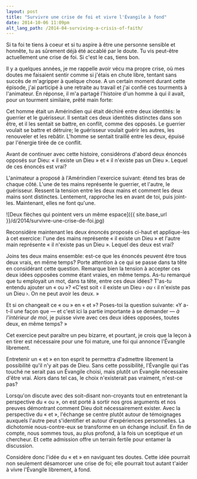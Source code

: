 ```yaml
---
layout: post
title: "Survivre une crise de foi et vivre l'Évangile à fond"
date: 2014-10-06 11:09pm
alt_lang_path: /2014-04-surviving-a-crisis-of-faith/
---
```


Si ta foi te tiens à coeur et si tu aspire à être une personne sensible et honnête, tu as sûrement déjà été accablé par le doute. Tu vis peut-être actuellement une crise de foi. Si c'est le cas, tiens bon.

Il y a quelques années, je me rappelle avoir vécu ma propre crise, où mes doutes me faisaient sentir comme si j'étais en chute libre, tentant sans succès de m'agripper à quelque chose. A un certain moment durant cette épisode, j'ai participé à une retraite au travail et j'ai confié ces tourments à l'animateur. En réponse, il m'a partagé l'histoire d'un homme à qui il avait, pour un tourment similaire, prêté main forte:

Cet homme était un Amérindien qui était déchiré entre deux identités: le guerrier et le guérisseur. Il sentait ces deux identités distinctes dans son être, et il les sentait se battre, en conflit, comme des opposés. Le guerrier voulait se battre et détruire; le guérisseur voulait guérir les autres, les renouveler et les rebâtir. L'homme se sentait tiraillé entre les deux, épuisé par l'énergie tirée de ce conflit.

Avant de continuer avec cette histoire, considérons d'abord deux énoncés opposés sur Dieu: « il existe un Dieu » et « il n'existe pas un Dieu ». Lequel de ces énoncés est vrai?

<!-- MORE -->

L'animateur a proposé à l'Amérindien l'exercice suivant: étend tes bras de chaque côté. L'une de tes mains représente le guerrier, et l'autre, le guérisseur. Ressent la tension entre les deux mains et comment les deux mains sont distinctes. Lentement, rapproche les en avant de toi, puis joint-les. Maintenant, elles ne font qu'une.

![Deux flèches qui pointent vers un même espace]({{ site.base_url }}/d/2014/survivre-une-crise-de-foi.jpg)

Reconsidère maintenant les deux énoncés proposés ci-haut et applique-les à cet exercice: l'une des mains représente « il existe un Dieu » et l'autre main représente « il n'existe pas un Dieu ». Lequel des deux est vrai?

Joins tes deux mains ensemble: est-ce que les énoncés peuvent être tous deux vrais, en même temps? Porte attention à ce qui se passe dans ta tête en considérant cette question. Remarque bien la tension à accepter ces deux idées opposées comme étant vraies, en même temps. As-tu remarqué que tu employait un mot, dans ta tête, entre ces deux idées? T'as-tu entendu ajouter un « ou »? «C'est soit ‹ il existe un Dieu › _ou_ ‹ il n'existe pas un Dieu ›. On ne peut avoir les deux. »

Et si on changeait ce « ou » en « et »? Poses-toi la question suivante: «Y a-t-il une façon que &mdash; et c'est ici la partie importante à se demander &mdash; _à l'intérieur de moi_, je puisse vivre avec ces deux idées opposées, toutes deux, en même temps? »

Cet exercice peut paraître un peu bizarre, et pourtant, je crois que la leçon à en tirer est nécessaire pour une foi mature, une foi qui annonce l'Évangile librement.

Entretenir un « et » en ton esprit te permettra d'admettre librement la possibilité qu'il n'y ait pas de Dieu. Sans cette possibilité, l'Évangile qui t'as touché ne serait pas un Évangile choisi, mais plutôt un Évangile nécessaire d'être vrai. Alors dans tel cas, le choix n'existerait pas vraiment, n'est-ce pas?

Lorsqu'on discute avec des soit-disant non-croyants tout en entretenant la perspective du « ou », on est porté à sortir nos gros arguments et nos preuves démontrant comment Dieu doit nécessairement exister. Avec la perspective du « et », l'échange se centre plutôt autour de témoignages auxquels l'autre peut s'identifier et autour d'expériences personnelles. La dichotomie nous-contre-eux se transforme en un échange inclusif. En fin de compte, nous sommes tous, au plus profond, à la fois un sceptique _et_ un chercheur. Et cette admission offre un terrain fertile pour entamer la discussion.

Considère donc l'idée du « et » en naviguant tes doutes. Cette idée pourrait non seulement désamorcer une crise de foi; elle pourrait tout autant t'aider à vivre l'Évangile librement, à fond.
